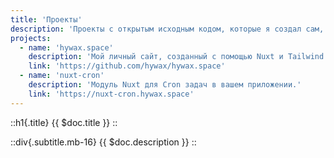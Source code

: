 ```yaml
---
title: 'Проекты'
description: 'Проекты с открытым исходным кодом, которые я создал сам, а также некоторые, в которые я вносил свой вклад.'
projects:
  - name: 'hywax.space'
    description: 'Мой личный сайт, созданный с помощью Nuxt и Tailwind CSS'
    link: 'https://github.com/hywax/hywax.space'
  - name: 'nuxt-cron'
    description: 'Модуль Nuxt для Cron задач в вашем приложении.'
    link: 'https://nuxt-cron.hywax.space'
---
```


::h1{.title}
{{ $doc.title }}
::

::div{.subtitle.mb-16}
{{ $doc.description }}
::
